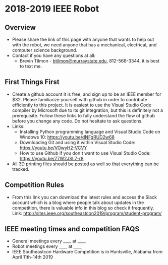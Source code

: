 # 2018-2019 IEEE Robot 

## Overview ##
  * Please share the link of this page with anyone that wants to help out with the robot, we need anyone that has a mechanical, electrical, and computer science background.
  * Contact if you have any questions at all:
    * Brevin Tilmon - btilmon@murraystate.edu, 812-568-3344, it is best to text me.

## First Things First ##
  * Create a github account it is free, and sign up to be an IEEE member for $32. Please familiarize yourself with github in order to contribute efficiently to this project. It is easiest to use the Visual Studio Code compiler by Microsoft due to its git integration, but this is definitely not a prerequisite. Follow these links to fully understand the flow of github before you change any code. Do not hesitate to ask questions.
  * Links: 
    * Installing Python programming language and Visual Studio Code on Windows 10: https://youtu.be/dNFgRUD2w68 
    * Downloading Git and using it within Visual Studio Code:
    https://youtu.be/VOwyH2-VCVY
    * How to use Github if you don't want to use Visual Studio Code:
    https://youtu.be/77W2JSL7-r8
  * All 3D printing files should be posted as well so that everything can be tracked. 

## Competition Rules ##
  * From this link you can download the latest rules and access the Slack account which is a     blog where people talk about updates in the competition, there is valuable info in this blog so check it frequently. Link: http://sites.ieee.org/southeastcon2019/program/student-program/

## IEEE meeting times and competition FAQS ###
  * General meetings every ____ at ____
  * Robot meetings every ____ at ____
  * IEEE Southeastcon Hardware Competition is in Huntsville, Alabama from April 11th-14th 2019